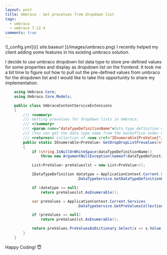 ```yaml
---
layout: post
title: Umbraco - Get prevalues from dropdown list
tags:
  - umbraco
  - umbraco 7.12.4
comments: true
---
```


![_config.yml]({{ site.baseurl }}/images/umbraco.png)
I recently helped my client adding some features in his existing umbraco solution. 
<!--more-->
I decide to use umbraco dropdown list data type to store pre-defined values for some properties and display as dropdown list on the frontend. It took me a bit time to figure out how to pull out the pre-defined values from umbraco for the dropdown list and I would like to take this opportunity to share my implementation.  



```c#
    using Umbraco.Core;
    using Umbraco.Core.Models;

    public class UmbracoContentServiceExtensions
    {
        /// <summary>
        /// Getting prevalues for dropdown lists in Umbraco. 
        /// </summary>
        /// <param name="dataTypeDefinitionName">Data type definition name 
        /// (You can get the data type name from the backoffice under developer -> datatypes)</param>
        /// <returns>A collection of <see cref="IEnumerable{PreValue}"/></returns>
        public static IEnumerable<PreValue> GetDropDropListPrevalues(string dataTypeDefinitionName)
        {
            if (string.IsNullOrWhiteSpace(dataTypeDefinitionName))
                throw new ArgumentNullException(nameof(dataTypeDefinitionName));

            List<PreValue> preValueslst = new List<PreValue>();

            IDataTypeDefinition datatype = ApplicationContext.Current.Services
                                .DataTypeService.GetDataTypeDefinitionByName(dataTypeDefinitionName);

            if (datatype == null)
                return preValueslst.AsEnumerable();

            var preValues = ApplicationContext.Current.Services
                                .DataTypeService.GetPreValuesCollectionByDataTypeId(datatype.Id);

            if (preValues == null)
                return preValueslst.AsEnumerable();

            return preValues.PreValuesAsDictionary.Select(x => x.Value).Where(x => x.Value != "0");
        }
    }

```




Happy Coding! 😇